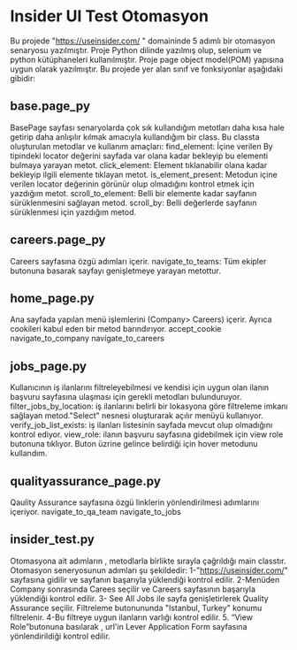 # Insider UI Test Otomasyon
Bu projede "https://useinsider.com/ " domaininde 5 adımlı bir otomasyon senaryosu yazılmıştır. Proje Python dilinde yazılmış olup, selenium ve python kütüphaneleri kullanılmıştır. Proje page object model(POM) yapısına uygun olarak yazılmıştır. Bu projede yer alan sınıf ve fonksiyonlar aşağıdaki gibidir:
## base.page_py
BasePage sayfası senaryolarda çok sık kullandığım metotları daha kısa hale getirip daha anlışılır kılmak amacıyla kullandığım bir class. Bu classta oluşturulan metodlar ve kullanım amaçları:
find_element: İçine verilen By tipindeki locator değerini sayfada var olana kadar bekleyip bu elementi bulmaya yarayan metot.
click_element: Element tıklanabilir olana kadar bekleyip ilgili elemente tıklayan metot.
is_element_present: Metodun içine verilen locator değerinin görünür olup olmadığını kontrol etmek için yazdığım metot.
scroll_to_element: Belli bir elemente kadar sayfanın sürüklenmesini sağlayan metod.
scroll_by: Belli değerlerde sayfanın sürüklenmesi için yazdığım metod.
## careers.page_py
Careers sayfasına özgü adımları içerir.
navigate_to_teams: Tüm ekipler butonuna basarak sayfayı genişletmeye yarayan metottur.
## home_page.py
Ana sayfada yapılan menü işlemlerini (Company> Careers) içerir. Ayrıca cookileri kabul eden bir metod barındırıyor.
accept_cookie
navigate_to_company
navigate_to_careers
## jobs_page.py
Kullanıcının iş ilanlarını filtreleyebilmesi ve kendisi için uygun olan ilanın başvuru sayfasına ulaşması için gerekli metodları bulunduruyor.
filter_jobs_by_location: iş ilanlarını belirli bir lokasyona göre filtreleme imkanı sağlayan metod."Select" nesnesi oluşturarak açılır menüyü kullanıyor.
verify_job_list_exists: iş ilanları listesinin sayfada mevcut olup olmadığını kontrol ediyor.
view_role: ilanın başvuru sayfasına gidebilmek için view role butonuna tıklıyor. Buton üzrine gelince belirdiği için hover metodunu kullandım.
## qualityassurance_page.py
Qaulity Assurance sayfasına özgü linklerin yönlendirilmesi adımlarını içeriyor.
navigate_to_qa_team
navigate_to_jobs
## insider_test.py
Otomasyona ait adımların , metodlarla birlikte sırayla çağrıldığı main classtır. Otomasyon seneryosunun adımları şu şekildedir:
1-"https://useinsider.com/" sayfasına gidilir ve sayfanın başarıyla yüklendiği kontrol edilir.
2-Menüden Company sonrasında Carees seçilir ve Careers sayfasının başarıyla yüklendiği kontrol edilir.
3- See All Jobs ile sayfa genişletirlerek Quality Assurance seçilir. Filtreleme butonununda "Istanbul, Turkey" konumu filtrelenir.
4-Bu filtreye uygun ilanların varlığı kontrol edilir.
5.  “View Role”butonuna basılarak , url'in Lever Application Form sayfasına yönlendirildiği kontrol edilir.

